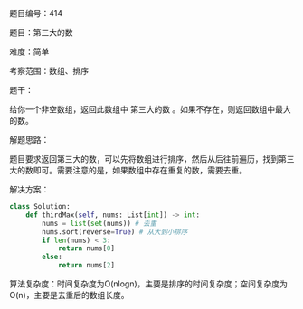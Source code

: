 题目编号：414

题目：第三大的数

难度：简单

考察范围：数组、排序

题干：

给你一个非空数组，返回此数组中 第三大的数 。如果不存在，则返回数组中最大的数。

解题思路：

题目要求返回第三大的数，可以先将数组进行排序，然后从后往前遍历，找到第三大的数即可。需要注意的是，如果数组中存在重复的数，需要去重。

解决方案：

```python
class Solution:
    def thirdMax(self, nums: List[int]) -> int:
        nums = list(set(nums)) # 去重
        nums.sort(reverse=True) # 从大到小排序
        if len(nums) < 3:
            return nums[0]
        else:
            return nums[2]
```

算法复杂度：时间复杂度为O(nlogn)，主要是排序的时间复杂度；空间复杂度为O(n)，主要是去重后的数组长度。